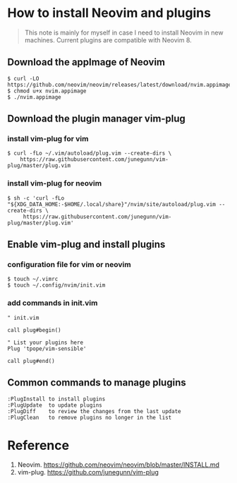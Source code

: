 # How to install Neovim and plugins
> This note is mainly for myself in case I need to install Neovim in new machines. Current plugins are compatible with Neovim 8.

## Download the appImage of Neovim

```
$ curl -LO https://github.com/neovim/neovim/releases/latest/download/nvim.appimage
$ chmod u+x nvim.appimage
$ ./nvim.appimage
```

## Download the plugin manager vim-plug


### install vim-plug for vim
```
$ curl -fLo ~/.vim/autoload/plug.vim --create-dirs \
    https://raw.githubusercontent.com/junegunn/vim-plug/master/plug.vim
```
### install vim-plug for neovim

```
$ sh -c 'curl -fLo "${XDG_DATA_HOME:-$HOME/.local/share}"/nvim/site/autoload/plug.vim --create-dirs \
     https://raw.githubusercontent.com/junegunn/vim-plug/master/plug.vim'
```

## Enable vim-plug and install plugins

### configuration file for vim or neovim
```
$ touch ~/.vimrc
$ touch ~/.config/nvim/init.vim
```

### add commands in init.vim

```
" init.vim 

call plug#begin()

" List your plugins here
Plug 'tpope/vim-sensible'

call plug#end()
```

## Common commands to manage plugins
```
:PlugInstall to install plugins
:PlugUpdate  to update plugins
:PlugDiff    to review the changes from the last update
:PlugClean   to remove plugins no longer in the list
```

# Reference
1. Neovim. https://github.com/neovim/neovim/blob/master/INSTALL.md
2. vim-plug. https://github.com/junegunn/vim-plug


